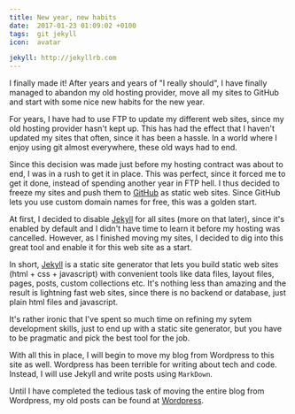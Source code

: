 ```yaml
---
title: New year, new habits
date:  2017-01-23 01:09:02 +0100
tags:  git jekyll
icon:  avatar

jekyll: http://jekyllrb.com
---
```


I finally made it! After years and years of "I really should", I have finally
managed to abandon my old hosting provider, move all my sites to GitHub and start
with some nice new habits for the new year.

For years, I have had to use FTP to update my different web sites, since my old
hosting provider hasn't kept up. This has had the effect that I haven't updated
my sites that often, since it has been a hassle. In a world where I enjoy using
git almost everywhere, these old ways had to end.

Since this decision was made just before my hosting contract was about to end, I
was in a rush to get it in place. This was perfect, since it forced me to get
it done, instead of spending another year in FTP hell. I thus decided to freeze
my sites and push them to [GitHub](http://github.com) as static web sites. Since
GitHub lets you use custom domain names for free, this was a golden start.

At first, I decided to disable [Jekyll]({{page.jekyll}}) for all sites (more on 
that later), since it's enabled by default and I didn't have time to learn it 
before my hosting was cancelled. However, as I finished moving my sites, I decided 
to dig into this great tool and enable it for this web site as a start.

In short, [Jekyll]({{page.jekyll}}) is a static site generator that lets you build
static web sites (html + css + javascript) with convenient tools like data files, 
layout files, pages, posts, custom collections etc. It's nothing less than amazing
and the result is lightning fast web sites, since there is no backend or database,
just plain html files and javascript.

It's rather ironic that I've spent so much time on refining my sytem development
skills, just to end up with a static site generator, but you have to be pragmatic
and pick the best tool for the job.

With all this in place, I will begin to move my blog from Wordpress to this site
as well. Wordpress has been terrible for writing about tech and code. Instead, I
will use Jekyll and write posts using `MarkDown`.

Until I have completed the tedious task of moving the entire blog from Wordpress,
my old posts can be found at [Wordpress](http://danielsaidi.wordpress.com).
